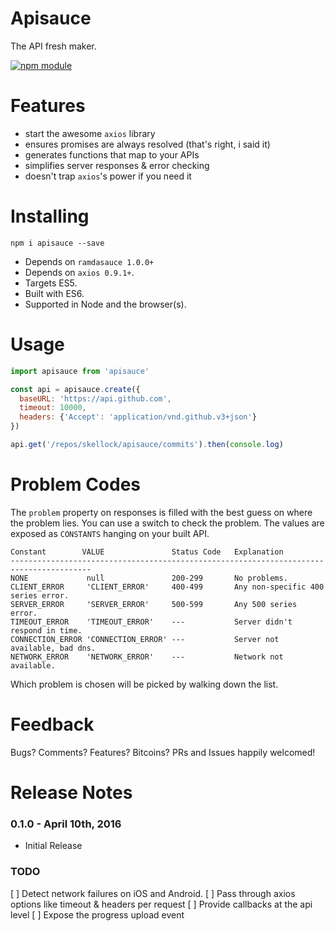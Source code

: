 # Apisauce

The API fresh maker.

[![npm module](https://badge.fury.io/js/apisauce.svg)](https://www.npmjs.org/package/apisauce)

# Features

* start the awesome `axios` library
* ensures promises are always resolved (that's right, i said it)
* generates functions that map to your APIs
* simplifies server responses & error checking
* doesn't trap `axios`'s power if you need it

# Installing

`npm i apisauce --save`

* Depends on `ramdasauce 1.0.0+`
* Depends on `axios 0.9.1+`.
* Targets ES5.
* Built with ES6.
* Supported in Node and the browser(s).


# Usage

```js
import apisauce from 'apisauce'

const api = apisauce.create({
  baseURL: 'https://api.github.com',
  timeout: 10000,
  headers: {'Accept': 'application/vnd.github.v3+json'}
})

api.get('/repos/skellock/apisauce/commits').then(console.log)
```

# Problem Codes

The `problem` property on responses is filled with the best
guess on where the problem lies.  You can use a switch to
check the problem.  The values are exposed as `CONSTANTS`
hanging on your built API.

```
Constant        VALUE               Status Code   Explanation
----------------------------------------------------------------------------------------
NONE             null               200-299       No problems.
CLIENT_ERROR     'CLIENT_ERROR'     400-499       Any non-specific 400 series error.
SERVER_ERROR     'SERVER_ERROR'     500-599       Any 500 series error.
TIMEOUT_ERROR    'TIMEOUT_ERROR'    ---           Server didn't respond in time.
CONNECTION_ERROR 'CONNECTION_ERROR' ---           Server not available, bad dns.
NETWORK_ERROR    'NETWORK_ERROR'    ---           Network not available.
```

Which problem is chosen will be picked by walking down the list.

# Feedback

Bugs?  Comments?  Features?  Bitcoins?  PRs and Issues happily welcomed!

# Release Notes

### 0.1.0 - April 10th, 2016

* Initial Release

### TODO

[ ] Detect network failures on iOS and Android.
[ ] Pass through axios options like timeout & headers per request
[ ] Provide callbacks at the api level
[ ] Expose the progress upload event
